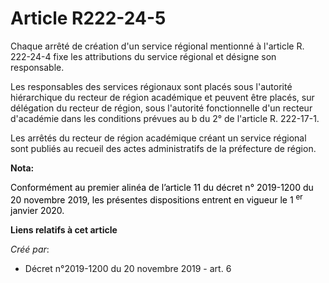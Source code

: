 # Article R222-24-5

Chaque arrêté de création d'un service régional mentionné à l'article R. 222-24-4 fixe les attributions du service régional
et désigne son responsable.

Les responsables des services régionaux sont placés sous l'autorité hiérarchique du recteur de région académique et peuvent
être placés, sur délégation du recteur de région, sous l'autorité fonctionnelle d'un recteur d'académie dans les conditions
prévues au b du 2° de l'article R. 222-17-1.

Les arrêtés du recteur de région académique créant un service régional sont publiés au recueil des actes administratifs de la
préfecture de région.

**Nota:**

<font color="black">Conformément au premier alinéa de l’article 11 du décret n° 2019-1200 du 20 novembre 2019, les présentes
dispositions entrent en vigueur le 1
    <sup>er</sup> janvier 2020.</font>

**Liens relatifs à cet article**

_Créé par_:

  - Décret n°2019-1200 du 20 novembre 2019 - art. 6
